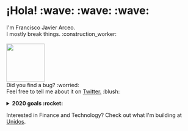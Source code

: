 <p>
  <samp>
    <h1>¡Hola! :wave: :wave: :wave:</h1>
    I'm Francisco Javier Arceo. 
    <br>I mostly break things. :construction_worker:
    <br><br>
    <img src="https://cultofthepartyparrot.com/parrots/fiestaparrot.gif" width="100px" align="center">
    <br>Did you find a bug? :worried: 
    <br>Feel free to tell me about it on <a href="https://twitter.com/franciscojarceo">Twitter.</a> :blush:
  </samp>
</p>

<details>
  <summary><b>2020 goals :rocket:</b></summary>
  <ul>
    <li>Learn some things :nerd_face:</li>
    <li>Build some things :blush:</li>
    <li>Break some things :smiling_imp:</li>
  </ul>
</details>

Interested in Finance and Technology? Check out what I'm building at <a href="https://www.unidosfin.com/en">Unidos</a>. 
